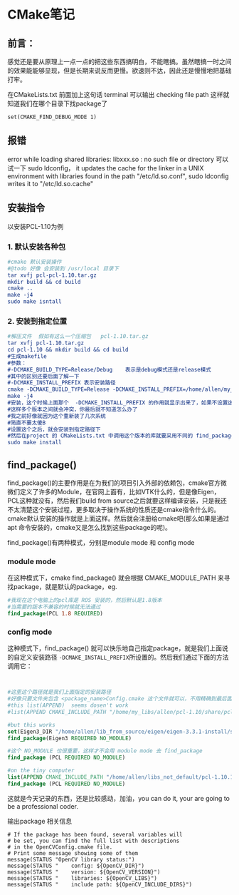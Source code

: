 # CMake笔记

## 前言：

感觉还是要从原理上一点一点的把这些东西搞明白，不能瞎搞。虽然瞎搞一时之间的效果能能够显现，但是长期来说反而更慢。欲速则不达，因此还是慢慢地把基础打牢。


在CMakeLists.txt 前面加上这句话
terminal 可以输出 checking file path
这样就知道我们在哪个目录下找package了
``` 
set(CMAKE_FIND_DEBUG_MODE 1) 
```
## 报错 
error while loading shared libraries: libxxx.so : no such file or directory
可以试一下 sudo ldconfig，
it updates the cache for the linker in a UNIX environment with libraries found in the path
"/etc/ld.so.conf", sudo ldconfig writes it to "/etc/ld.so.cache"


## 安装指令

以安装PCL-1.10为例

### 1. 默认安装各种包

```cmake
#cmake 默认安装操作
#@todo 好像 会安装到 /usr/local 目录下
tar xvfj pcl-pcl-1.10.tar.gz
mkdir build && cd build
cmake ..
make -j4
sudo make isntall
```

### 2. 安装到指定位置

```cmake
#解压文件  假如有这么一个压缩包   pcl-1.10.tar.gz
tar xvfj pcl-1.10.tar.gz
cd pcl-1.10 && mkdir build && cd build
#生成makefile    
#参数：
#-DCMAKE_BUILD_TYPE=Release/Debug    表示是debug模式还是release模式
#其中的区别还要后面了解一下
#-DCMAKE_INSTALL_PREFIX 表示安装路径
cmake -DCMAKE_BUILD_TYPE=Release -DCMAKE_INSTALL_PREFIX=/home/allen/my_libs/pcl-1.9-install ..
make -j4
#安装，这个时候上面那个  -DCMAKE_INSTALL_PREFIX 的作用就显示出来了，如果不设置这个参数，默认安装位置应该是在 /usr/local 路径下
#这样多个版本之间就会冲突，你最后就不知道怎么办了
#我之前好像就因为这个重新装了几次系统
#简直不要太傻B
#设置这个之后，就会安装到指定路径下
#然后在project 的 CMakeLists.txt 中调用这个版本的库就要采用不同的 find_package() 方法，就是后面的 config mode，不然得到的就是默认版本的库，程序就编译不通过，很痛苦
sudo make install
```



## find_package()

find_package()的主要作用是在为我们的项目引入外部的依赖包，cmake官方微微们定义了许多的Module，在官网上面有，比如VTK什么的，但是像Eigen，PCL这种就没有，然后我们build from source之后就要这样编译安装，只是我还不太清楚这个安装过程，更多取决于操作系统的性质还是cmake指令什么的。cmake默认安装的操作就是上面这样。然后就会注册给cmake吧(那么如果是通过apt 命令安装的，cmake又是怎么找到这些package的呢)。

 find_package()有两种模式，分别是module mode  和  config mode

### module mode

在这种模式下，cmake find_package() 就会根据 CMAKE_MODULE_PATH 来寻找package，就是默认的package，eg.

```cmake
#我现在这个电脑上的pcl库是 ROS 安装的，然后默认是1.8版本
#当需要的版本不兼容的时候就无法通过
find_package(PCL 1.8 REQUIRED)
```

### config mode

这种模式下，find_package() 就可以快乐地自己指定package，就是我们上面说的自定义安装路径 `-DCMAKE_INSTALL_PREFIX`所设置的。然后我们通过下面的方法调用它：

```cmake


#这里这个路径就是我们上面指定的安装路径
#好像只要文件夹包含 <package_name>Config.cmake 这个文件就可以，不用精确到最后面的路径
#this list(APPEND)  seems dosen't work
#list(APPEND CMAKE_INCLUDE_PATH "/home/my_libs/allen/pcl-1.10/share/pcl-1.10")

#but this works
set(Eigen3_DIR "/home/allen/lib_from_source/eigen/eigen-3.3.1-install/share/eigen3/cmake")
find_package(Eigen3 REQUIRED NO_MODULE)

#这个 NO_MODULE 也很重要，这样才不会用 module mode 去 find_package
find_package (PCL REQUIRED NO_MODULE)

#on the tiny computer
list(APPEND CMAKE_INCLUDE_PATH "/home/allen/libs_not_default/pcl-1.10.1-install")
find_package (PCL REQUIRED NO_MODULE)
```

这就是今天记录的东西，还是比较感动，加油，you can do it, your are going to be a professional coder.


输出package 相关信息
```
# If the package has been found, several variables will
# be set, you can find the full list with descriptions
# in the OpenCVConfig.cmake file.
# Print some message showing some of them
message(STATUS "OpenCV library status:")
message(STATUS "    config: ${OpenCV_DIR}")
message(STATUS "    version: ${OpenCV_VERSION}")
message(STATUS "    libraries: ${OpenCV_LIBS}")
message(STATUS "    include path: ${OpenCV_INCLUDE_DIRS}")
```

















